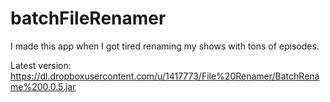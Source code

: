 # batchFileRenamer
I made this app when I got tired renaming my shows with tons of episodes.

Latest version:
https://dl.dropboxusercontent.com/u/1417773/File%20Renamer/BatchRename%200.0.5.jar
